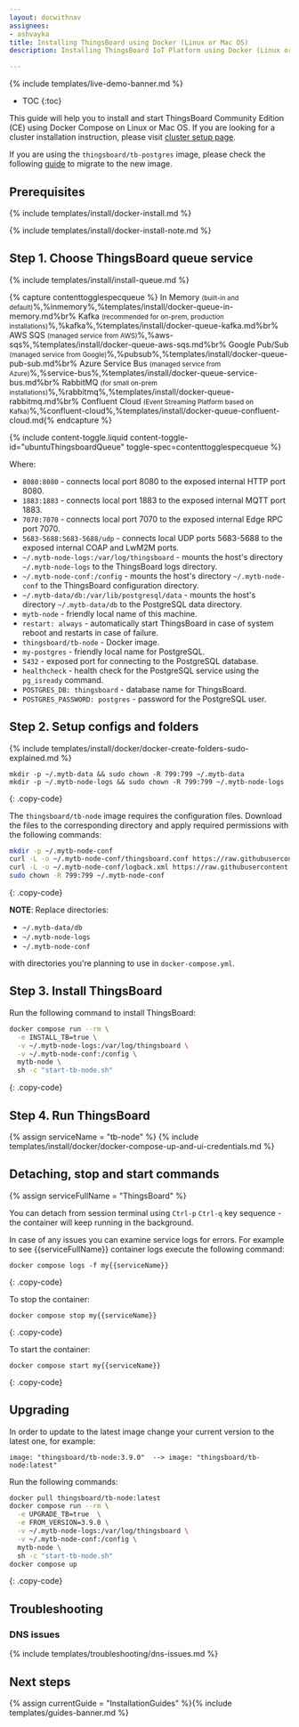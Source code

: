 ```yaml
---
layout: docwithnav
assignees:
- ashvayka
title: Installing ThingsBoard using Docker (Linux or Mac OS)
description: Installing ThingsBoard IoT Platform using Docker (Linux or Mac OS)

---
```


{% include templates/live-demo-banner.md %}

* TOC
{:toc}

This guide will help you to install and start ThingsBoard Community Edition (CE) using Docker Compose on Linux or Mac OS.
If you are looking for a cluster installation instruction, please visit [cluster setup page](/docs/user-guide/install/cluster-setup/).  

If you are using the `thingsboard/tb-postgres` image, please check the following [guide](/docs/user-guide/install/migrate-to-tb-node) to migrate to the new image.

## Prerequisites

{% include templates/install/docker-install.md %}

{% include templates/install/docker-install-note.md %}

## Step 1. Choose ThingsBoard queue service

{% include templates/install/install-queue.md %}

{% capture contenttogglespecqueue %}
In Memory <small>(built-in and default)</small>%,%inmemory%,%templates/install/docker-queue-in-memory.md%br%
Kafka <small>(recommended for on-prem, production installations)</small>%,%kafka%,%templates/install/docker-queue-kafka.md%br%
AWS SQS <small>(managed service from AWS)</small>%,%aws-sqs%,%templates/install/docker-queue-aws-sqs.md%br%
Google Pub/Sub <small>(managed service from Google)</small>%,%pubsub%,%templates/install/docker-queue-pub-sub.md%br%
Azure Service Bus <small>(managed service from Azure)</small>%,%service-bus%,%templates/install/docker-queue-service-bus.md%br%
RabbitMQ <small>(for small on-prem installations)</small>%,%rabbitmq%,%templates/install/docker-queue-rabbitmq.md%br%
Confluent Cloud <small>(Event Streaming Platform based on Kafka)</small>%,%confluent-cloud%,%templates/install/docker-queue-confluent-cloud.md{% endcapture %}

{% include content-toggle.liquid content-toggle-id="ubuntuThingsboardQueue" toggle-spec=contenttogglespecqueue %} 

Where: 

- `8080:8080` - connects local port 8080 to the exposed internal HTTP port 8080.
- `1883:1883` - connects local port 1883 to the exposed internal MQTT port 1883.
- `7070:7070` - connects local port 7070 to the exposed internal Edge RPC port 7070.
- `5683-5688:5683-5688/udp` - connects local UDP ports 5683-5688 to the exposed internal COAP and LwM2M ports.
- `~/.mytb-node-logs:/var/log/thingsboard` - mounts the host's directory `~/.mytb-node-logs` to the ThingsBoard logs directory.
- `~/.mytb-node-conf:/config` - mounts the host's directory `~/.mytb-node-conf` to the ThingsBoard configuration directory.
- `~/.mytb-data/db:/var/lib/postgresql/data` - mounts the host's directory `~/.mytb-data/db` to the PostgreSQL data directory.
- `mytb-node` - friendly local name of this machine.
- `restart: always` - automatically start ThingsBoard in case of system reboot and restarts in case of failure.
- `thingsboard/tb-node` - Docker image.
- `my-postgres` - friendly local name for PostgreSQL.
- `5432` - exposed port for connecting to the PostgreSQL database.
- `healthcheck` - health check for the PostgreSQL service using the `pg_isready` command.
- `POSTGRES_DB: thingsboard` - database name for ThingsBoard.
- `POSTGRES_PASSWORD: postgres` - password for the PostgreSQL user.


## Step 2. Setup configs and folders

{% include templates/install/docker/docker-create-folders-sudo-explained.md %}

```
mkdir -p ~/.mytb-data && sudo chown -R 799:799 ~/.mytb-data
mkdir -p ~/.mytb-node-logs && sudo chown -R 799:799 ~/.mytb-node-logs
```
{: .copy-code}

The `thingsboard/tb-node` image requires the configuration files. Download the files to the corresponding directory and apply required permissions with the following commands:
```bash
mkdir -p ~/.mytb-node-conf
curl -L -o ~/.mytb-node-conf/thingsboard.conf https://raw.githubusercontent.com/thingsboard/thingsboard/refs/heads/master/docker/tb-node/conf/thingsboard.conf
curl -L -o ~/.mytb-node-conf/logback.xml https://raw.githubusercontent.com/thingsboard/thingsboard/refs/heads/master/docker/tb-node/conf/logback.xml
sudo chown -R 799:799 ~/.mytb-node-conf
```
{: .copy-code}

**NOTE**: Replace directories:
- `~/.mytb-data/db`
- `~/.mytb-node-logs`
- `~/.mytb-node-conf` 

with directories you're planning to use in `docker-compose.yml`.

## Step 3. Install ThingsBoard

Run the following command to install ThingsBoard:

```bash
docker compose run --rm \
  -e INSTALL_TB=true \
  -v ~/.mytb-node-logs:/var/log/thingsboard \
  -v ~/.mytb-node-conf:/config \
  mytb-node \
  sh -c "start-tb-node.sh"
```
{: .copy-code}

## Step 4. Run ThingsBoard

{% assign serviceName = "tb-node" %}
{% include templates/install/docker/docker-compose-up-and-ui-credentials.md %}
## Detaching, stop and start commands

{% assign serviceFullName = "ThingsBoard" %}

You can detach from session terminal using `Ctrl-p` `Ctrl-q` key sequence - the container will keep running in the background.

In case of any issues you can examine service logs for errors.
For example to see {{serviceFullName}} container logs execute the following command:

```
docker compose logs -f my{{serviceName}}
```
{: .copy-code}

To stop the container:

```
docker compose stop my{{serviceName}}
```
{: .copy-code}

To start the container:

```
docker compose start my{{serviceName}}
```
{: .copy-code}

## Upgrading

In order to update to the latest image сhange your current version to the latest one, for example:

```text
image: "thingsboard/tb-node:3.9.0"  --> image: "thingsboard/tb-node:latest"
```

Run the following commands:

```bash
docker pull thingsboard/tb-node:latest
docker compose run --rm \
  -e UPGRADE_TB=true  \
  -e FROM_VERSION=3.9.0 \
  -v ~/.mytb-node-logs:/var/log/thingsboard \
  -v ~/.mytb-node-conf:/config \
  mytb-node \
  sh -c "start-tb-node.sh"
docker compose up
```
{: .copy-code}

## Troubleshooting

### DNS issues

{% include templates/troubleshooting/dns-issues.md %}

## Next steps

{% assign currentGuide = "InstallationGuides" %}{% include templates/guides-banner.md %}